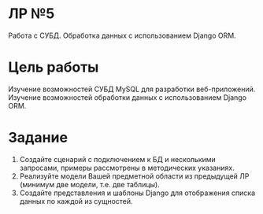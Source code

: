 # ЛР №5

Работа с СУБД. Обработка данных с использованием Django ORM.

# Цель работы

Изучение возможностей СУБД MySQL для разработки веб-приложений. Изучение возможностей обработки данных с использованием Django ORM.

# Задание


1. Создайте сценарий с подключением к БД и несколькими запросами, примеры рассмотрены в методических указаниях.
2. Реализуйте модели Вашей предметной области из предыдущей ЛР (минимум две модели, т.е. две таблицы).
3. Создайте представления и шаблоны Django для отображения списка данных по каждой из сущностей.
